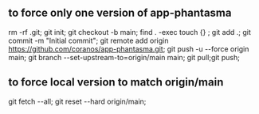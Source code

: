 ## to force only one version of app-phantasma

  rm -rf .git;
  git init;
  git checkout -b main;
  find . -exec touch {} \;
  git add .;
  git commit -m "Initial commit";
  git remote add origin https://github.com/coranos/app-phantasma.git;
  git push -u --force origin main;
  git branch --set-upstream-to=origin/main main;
  git pull;git push;

## to force local version to match origin/main

  git fetch --all;
  git reset --hard origin/main;
